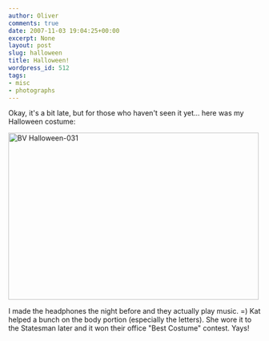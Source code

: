 ```yaml
---
author: Oliver
comments: true
date: 2007-11-03 19:04:25+00:00
excerpt: None
layout: post
slug: halloween
title: Halloween!
wordpress_id: 512
tags:
- misc
- photographs
---
```


Okay, it's a bit late, but for those who haven't seen it yet... here was my Halloween costume:

<a href="http://www.flickr.com/photos/owiber/1812901892/" title="Photo Sharing"><img src="https://farm3.static.flickr.com/2101/1812901892_b2389c7c07.jpg" width="500" height="333" alt="BV Halloween-031" /></a>

I made the headphones the night before and they actually play music. =)  Kat helped a bunch on the body portion (especially the letters).  She wore it to the Statesman later and it won their office "Best Costume" contest. Yays!